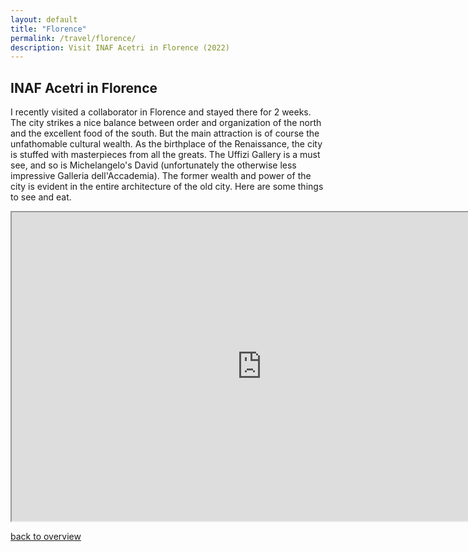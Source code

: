 ```yaml
---
layout: default
title: "Florence"
permalink: /travel/florence/ 
description: Visit INAF Acetri in Florence (2022)
---
```



## INAF Acetri in Florence

I recently visited a collaborator in Florence and stayed there for 2 weeks. The city strikes a nice balance between order and organization of the north and the excellent food of the south. But the main attraction is of course the unfathomable cultural wealth. As the birthplace of the Renaissance, the city is stuffed with masterpieces from all the greats. The Uffizi Gallery is a must see, and so is Michelangelo's David (unfortunately the otherwise less impressive Galleria dell'Accademia). The former wealth and power of the city is evident in the entire architecture of the old city. Here are some things to see and eat.

<iframe src="https://www.google.com/maps/d/embed?mid=1n_-pcI0tIf-lR1D9pREFYQJa47U1v_tt" width="800" height="494"></iframe>


[back to overview](/travel/)

